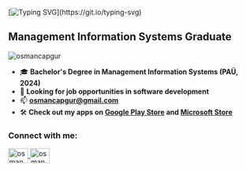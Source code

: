 <!--
**osmancapgur/osmancapgur** is a ✨ _special_ ✨ repository because its `README.md` (this file) appears on your GitHub profile.

Here are some ideas to get you started:

- 🔭 I’m currently working on ...
- 🌱 I’m currently learning ...
- 👯 I’m looking to collaborate on ...
- 🤔 I’m looking for help with ...
- 💬 Ask me about ...
- 📫 How to reach me: ...
- 😄 Pronouns: ...
- ⚡ Fun fact: ...
-->
[![Typing SVG](https://readme-typing-svg.herokuapp.com?duration=9000&color=000000FF&size=30&center=false&vCenter=true&lines=Hi,+I'm+Ali+Osman.)](https://git.io/typing-svg)

<h2>Management Information Systems Graduate</h2>

<p align="left">
  <img src="https://komarev.com/ghpvc/?username=osmancapgur&label=Profile%20views&color=0e75b6&style=flat" alt="osmancapgur" />
</p>

- 🎓 **Bachelor's Degree in Management Information Systems (PAÜ, 2024)**
- 🔎 **Looking for job opportunities in software development**
- 📫 **osmancapgur@gmail.com**
- 🛠 **Check out my apps on [Google Play Store](https://play.google.com/store/apps/details?id=com.osmancapgur.technokit) and [Microsoft Store](https://apps.microsoft.com/detail/9pbthc0v7wzz)**

<h3 align="left">Connect with me:</h3>
<p align="left">
  <a href="https://tr.linkedin.com/in/ali-osman-capgur-0620" target="blank">
    <img align="center" src="https://cdn.jsdelivr.net/npm/simple-icons@3.0.1/icons/linkedin.svg" alt="osman_capgur" height="30" width="40" />
  </a>
  <a href="https://www.instagram.com/osman_capgur/" target="blank">
    <img align="center" src="https://cdn.jsdelivr.net/npm/simple-icons@3.0.1/icons/instagram.svg" alt="osman_capgur" height="30" width="40" />
  </a>
</p>
